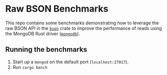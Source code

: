 # Raw BSON Benchmarks

This repo contains some benchmarks demonstrating how to leverage the raw BSON API in the [`bson`](https://crates.io/crates/bson) crate to improve the performance of reads using the MongoDB Rust driver ([`mongodb`](https://crates.io/crates/mongodb)).

## Running the benchmarks

1. Start up a `mongod` on the default port (`localhost:27017`).
2. Run `cargo bench`
